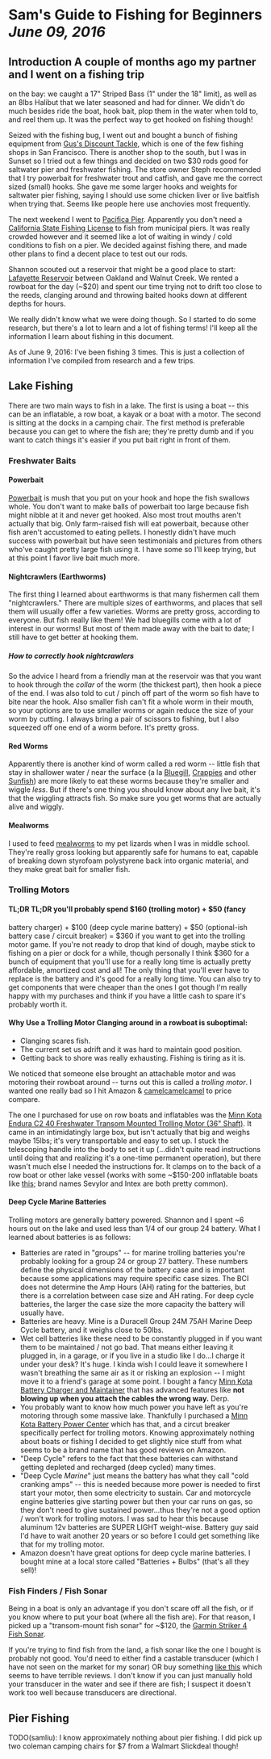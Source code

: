# Sam's Guide to Fishing for Beginners *June 09, 2016*

## Introduction A couple of months ago my partner and I went on a fishing trip
on the bay: we caught a 17" Striped Bass (1" under the 18" limit), as well as an
8lbs Halibut that we later seasoned and had for dinner. We didn't do much
besides ride the boat, hook bait, plop them in the water when told to, and reel
them up. It was the perfect way to get hooked on fishing though!

Seized with the fishing bug, I went out and bought a bunch of fishing equipment
from [Gus's Discount Tackle](http://www.gusdiscounttackle.com), which is one of
the few fishing shops in San Francisco. There is another shop to the south, but
I was in Sunset so I tried out a few things and decided on two $30 rods good for
saltwater pier and freshwater fishing. The store owner Steph recommended that I
try powerbait for freshwater trout and catfish, and gave me the correct sized
(small) hooks. She gave me some larger hooks and weights for saltwater pier
fishing, saying I should use some chicken liver or live baitfish when trying
that. Seems like people here use anchovies most frequently.

The next weekend I went to [Pacifica
Pier](https://www.google.com/maps/place/Pacifica+Municipal+Pier/@37.6333788,-122.498441,17z).
Apparently you don't need a [California State Fishing
License](https://www.wildlife.ca.gov/Licensing/Fishing) to fish from municipal
piers. It was really crowded however and it seemed like a lot of waiting in
windy / cold conditions to fish on a pier. We decided against fishing there, and
made other plans to find a decent place to test out our rods.

Shannon scouted out a reservoir that might be a good place to start: [Lafayette
Reservoir](https://www.google.com/maps/place/Lafayette+Reservoir+Recreation+Area/@37.8847926,-122.145527,15z)
between Oakland and Walnut Creek. We rented a rowboat for the day (~$20) and
spent our time trying not to drift too close to the reeds, clanging around and
throwing baited hooks down at different depths for hours.

We really didn't know what we were doing though. So I started to do some
research, but there's a lot to learn and a lot of fishing terms! I'll keep all
the information I learn about fishing in this document.

As of June 9, 2016: I've been fishing 3 times. This is just a collection of
information I've compiled from research and a few trips.

## Lake Fishing

There are two main ways to fish in a lake. The first is using a boat -- this can
be an inflatable, a row boat, a kayak or a boat with a motor. The second is
sitting at the docks in a camping chair. The first method is preferable because
you can get to where the fish are; they're pretty dumb and if you want to catch
things it's easier if you put bait right in front of them.

### Freshwater Baits

#### Powerbait

[Powerbait](https://www.amazon.com/Berkley-Powerbait-Glitter-Rainblow-1-75-Ounce/dp/B0000AV1L0)
is mush that you put on your hook and hope the fish swallows whole. You don't
want to make balls of powerbait too large because fish might nibble at it and
never get hooked. Also most trout mouths aren't actually that big. Only
farm-raised fish will eat powerbait, because other fish aren't accustomed to
eating pellets. I honestly didn't have much success with powerbait but have seen
testimonials and pictures from others who've caught pretty large fish using it.
I have some so I'll keep trying, but at this point I favor live bait much more.

#### Nightcrawlers (Earthworms)

The first thing I learned about earthworms is that many fishermen call them
"nightcrawlers." There are multiple sizes of earthworms, and places that sell
them will usually offer a few varieties. Worms are pretty gross, according to
everyone. But fish really like them! We had bluegills come with a lot of
interest in our worms! But most of them made away with the bait to date; I still
have to get better at hooking them.

##### How to correctly hook nightcrawlers

So the advice I heard from a friendly man at the reservoir was that you want to
hook through the _collar_ of the worm (the thickest part), then hook a piece of
the end. I was also told to cut / pinch off part of the worm so fish have to
bite near the hook. Also smaller fish can't fit a whole worm in their mouth, so
your options are to use smaller worms or again reduce the size of your worm by
cutting. I always bring a pair of scissors to fishing, but I also squeezed off
one end of a worm before. It's pretty gross.

#### Red Worms

Apparently there is another kind of worm called a red worm -- little fish that
stay in shallower water / near the surface (a la
[Bluegill](https://en.wikipedia.org/wiki/Bluegill),
[Crappies](https://en.wikipedia.org/wiki/Crappie) and other
[Sunfish](https://en.wikipedia.org/wiki/Centrarchidae)) are more likely to eat
these worms because they're smaller and wiggle _less_. But if there's one thing
you should know about any live bait, it's that the wiggling attracts fish. So
make sure you get worms that are actually alive and wiggly.

#### Mealworms

I used to feed [mealworms](https://en.wikipedia.org/wiki/Mealworm) to my pet
lizards when I was in middle school. They're really gross looking but apparently
safe for humans to eat, capable of breaking down styrofoam polystyrene back into
organic material, and they make great bait for smaller fish.

### Trolling Motors

#### TL;DR TL;DR you'll probably spend $160 (trolling motor) + $50 (fancy
battery charger) + $100 (deep cycle marine battery) + $50 (optional-ish battery
case / circuit breaker) = $360 if you want to get into the trolling motor game.
If you're not ready to drop that kind of dough, maybe stick to fishing on a pier
or dock for a while, though personally I think $360 for a bunch of equipment
that you'll use for a really long time is actually pretty affordable, amortized
cost and all! The only thing that you'll ever have to replace is the battery and
it's good for a really long time. You can also try to get components that were
cheaper than the ones I got though I'm really happy with my purchases and think
if you have a little cash to spare it's probably worth it.

#### Why Use a Trolling Motor Clanging around in a rowboat is suboptimal:
* Clanging scares fish.
* The current set us adrift and it was hard to maintain good position.
* Getting back to shore was really exhausting. Fishing is tiring as it is.

We noticed that someone else brought an attachable motor and was motoring their
rowboat around -- turns out this is called a *trolling motor*. I wanted one
really bad so I hit Amazon & [camelcamelcamel](http://camelcamelcamel.com) to
price compare.

The one I purchased for use on row boats and inflatables was the [Minn Kota
Endura C2 40 Freshwater Transom Mounted Trolling Motor (36"
Shaft)](https://www.amazon.com/gp/product/B0043H31GG). It came in an
intimidatingly large box, but isn't actually that big and weighs maybe 15lbs;
it's very transportable and easy to set up. I stuck the telescoping handle into
the body to set it up (...didn't quite read instructions until doing that and
realizing it's a one-time permanent operation), but there wasn't much else I
needed the instructions for. It clamps on to the back of a row boat or other
lake vessel (works with some ~$150-200 inflatable boats like
[this](https://www.amazon.com/Sevylor-Fish-Hunter-Inflatable-4-Person/dp/B0032GM1QA);
brand names Sevylor and Intex are both pretty common).

#### Deep Cycle Marine Batteries

Trolling motors are generally battery powered. Shannon and I spent ~6 hours out
on the lake and used less than 1/4 of our group 24 battery. What I learned about
batteries is as follows:

* Batteries are rated in "groups" -- for marine trolling batteries you're
  probably looking for a group 24 or group 27 battery. These numbers define the
  physical dimensions of the battery case and is important because some
  applications may require specific case sizes. The BCI does not determine the
  Amp Hours (AH) rating for the batteries, but there is a correlation between
  case size and AH rating. For deep cycle batteries, the larger the case size
  the more capacity the battery will usually have.
* Batteries are heavy. Mine is a Duracell Group 24M 75AH Marine Deep Cycle
  battery, and it weighs close to 50lbs.
* Wet cell batteries like these need to be constantly plugged in if you want
  them to be maintained / not go bad. That means either leaving it plugged in,
  in a garage, or if you live in a studio like I do...I charge it under your
  desk? It's huge. I kinda wish I could leave it somewhere I wasn't breathing
  the same air as it or risking an explosion -- I might move it to a friend's
  garage at some point. I bought a fancy [Minn Kota Battery Charger and
  Maintainer](https://www.amazon.com/gp/product/B000MN8SEK) that has advanced
  features like __not blowing up when you attach the cables the wrong way.__
  Derp.
* You probably want to know how much power you have left as you're motoring
  through some massive lake. Thankfully I purchased a [Minn Kota Battery Power
  Center](https://www.amazon.com/gp/product/B001PTHKMG) which has that, and a
  circut breaker specifically perfect for trolling motors. Knowing approximately
  nothing about boats or fishing I decided to get slightly nice stuff from what
  seems to be a brand name that has good reviews on Amazon.
* "Deep Cycle" refers to the fact that these batteries can withstand getting
  depleted and recharged (deep cycled) many times.
* "Deep Cycle _Marine_" just means the battery has what they call "cold cranking
  amps" -- this is needed because more power is needed to first start your
  motor, then some electricity to sustain. Car and motorcycle engine batteries
  give starting power but then your car runs on gas, so they don't need to give
  sustained power...thus they're not a good option / won't work for trolling
  motors. I was sad to hear this because aluminum 12v batteries are SUPER LIGHT
  weight-wise. Battery guy said I'd have to wait another 20 years or so before I
  could get something like that for my trolling motor.
* Amazon doesn't have great options for deep cycle marine batteries. I bought
  mine at a local store called "Batteries + Bulbs" (that's all they sell)!

### Fish Finders / Fish Sonar

Being in a boat is only an advantage if you don't scare off all the fish, or if
you know where to put your boat (where all the fish are). For that reason, I
picked up a "transom-mount fish sonar" for ~$120, the [Garmin Striker 4 Fish
Sonar](https://www.amazon.com/Garmin-010-01550-00-Striker-4/dp/B017NI17HQ).

If you're trying to find fish from the land, a fish sonar like the one I bought
is probably not good. You'd need to either find a castable transducer (which I
have not seen on the market for my sonar) OR buy something [like
this](https://www.amazon.com/iBobber-Wireless-Bluetooth-Android-devices/dp/B00LEA2FS0)
which seems to have terrible reviews. I don't know if you can just manually hold
your transducer in the water and see if there are fish; I suspect it doesn't
work too well because transducers are directional.

## Pier Fishing

TODO(samliu): I know approximately nothing about pier fishing. I did pick up two
coleman camping chairs for $7 from a Walmart Slickdeal though!
